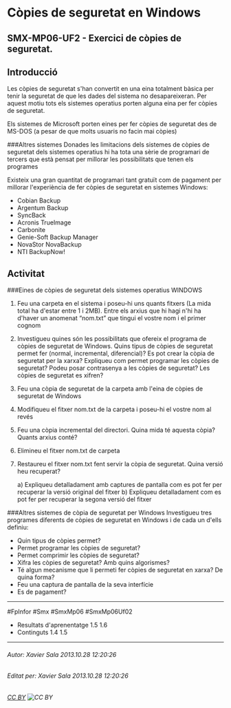 # Còpies de seguretat en Windows
## SMX-MP06-UF2 - Exercici de còpies de seguretat.
Introducció
---------------
Les còpies de seguretat s'han convertit en una eina totalment bàsica per tenir la seguretat de que les dades del sistema no desapareixeran. Per aquest motiu tots els sistemes operatius porten alguna eina per fer còpies de seguretat.

Els sistemes de Microsoft porten eines per fer còpies de seguretat des de MS-DOS (a pesar de que molts usuaris no facin mai còpies)

###Altres sistemes
Donades les limitacions dels sistemes de còpies de seguretat dels sistemes operatius hi ha tota una sèrie de programari de tercers que està pensat per millorar les possibilitats que tenen els programes

Existeix una gran quantitat de programari tant gratuït com de pagament per millorar l'experiència de fer còpies de seguretat en sistemes Windows:

* Cobian Backup 
* Argentum Backup 
* SyncBack 
* Acronis TrueImage 
* Carbonite 
* Genie-Soft Backup Manager 
* NovaStor NovaBackup 
* NTI BackupNow! 



Activitat
-----------------

###Eines de còpies de seguretat dels sistemes operatius WINDOWS

1. Feu una carpeta en el sistema i poseu-hi uns quants fitxers (La mida total ha d'estar entre 1 i 2MB). Entre els arxius que hi hagi n'hi ha d'haver un anomenat “nom.txt” que tingui el vostre nom i el primer cognom
2. Investigueu quines són les possibilitats que ofereix el programa de còpies de seguretat de Windows. Quins tipus de còpies de seguretat permet fer (normal, incremental, diferencial)? Es pot crear la còpia de seguretat per la xarxa? Expliqueu com permet programar les còpies de seguretat? Podeu posar contrasenya a les còpies de seguretat? Les còpies de seguretat es xifren?
3. Feu una còpia de seguretat de la carpeta amb l'eina de còpies de seguretat de Windows
4. Modifiqueu el fitxer nom.txt de la carpeta i poseu-hi el vostre nom al revés
5. Feu una còpia incremental del directori. Quina mida té aquesta còpia? Quants arxius conté?
6. Elimineu el fitxer nom.txt de carpeta 
7. Restaureu el fitxer nom.txt  fent servir la còpia de seguretat. Quina versió heu recuperat?

    a) Expliqueu detalladament amb captures de pantalla com es pot fer per recuperar la versió original del fitxer
    b) Expliqueu detalladament com es pot fer per recuperar la segona versió del fitxer

###Altres sistemes de còpia de seguretat per Windows
Investigueu tres programes diferents de còpies de seguretat en Windows i de cada un d'ells definiu:

- Quin tipus de còpies permet?
- Permet programar les còpies de seguretat?
- Permet comprimir les còpies de seguretat?
- Xifra les còpies de seguretat? Amb quins algorismes?
- Té algun mecanisme que li permeti fer còpies de seguretat en xarxa? De quina forma?
- Feu una captura de pantalla de la seva interfície
- Es de pagament?



---

#FpInfor #Smx #SmxMp06 #SmxMp06Uf02

* Resultats d'aprenentatge 1.5 1.6
* Continguts 1.4 1.5
---

###### Autor: Xavier Sala 2013.10.28 12:20:26
###### Editat per: Xavier Sala 2013.10.28 12:20:26
###### [CC BY](https://creativecommons.org/licenses/by/4.0/) ![CC BY](https://licensebuttons.net/l/by/3.0/80x15.png)
